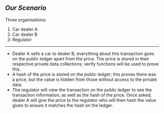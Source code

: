 ## ***Our Scenario*** 

 Three organisations:
1. Car dealer A
2. Car dealer B
3. Regulator 

---

- Dealer A sells a car to dealer B, everything about this transaction goes on the public ledger apart from the price. The price is stored in their respective private data collections; verify functions will be used to prove this.
- A hash of the price is stored on the public ledger; this proves there was a price, but the value is hidden from those without access to the private data.
- The regulator will view the transaction on the public ledger to see the transaction information, as well as the hash of the price. Once asked, dealer A will give the price to the regulator who will then hash the value given to ensure it matches the hash on the ledger.
